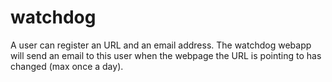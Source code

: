 # watchdog

A user can register an URL and an email address. The watchdog webapp will send an email to this user when the webpage the URL is pointing to has changed (max once a day).